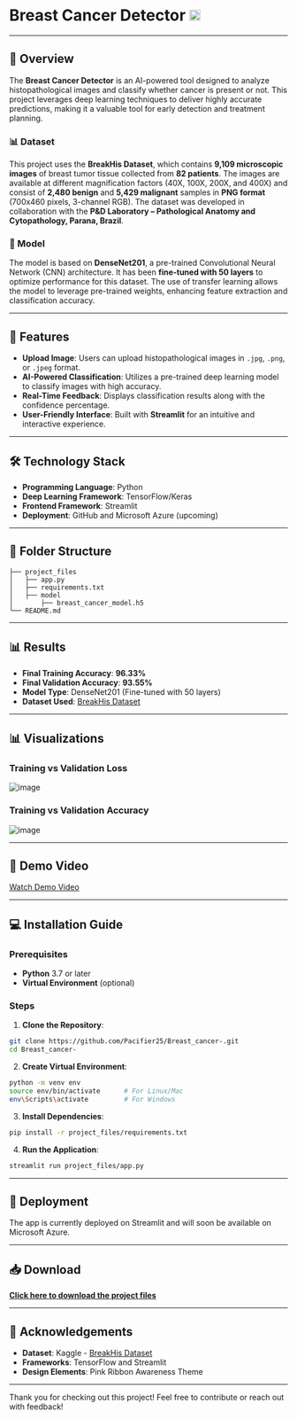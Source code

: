 # Breast Cancer Detector <img src="https://github.com/user-attachments/assets/d3d84ba3-55d0-4f1d-80f4-812ff1da65e9" width="20" height="20">

---

## 🌟 Overview
The **Breast Cancer Detector** is an AI-powered tool designed to analyze histopathological images and classify whether cancer is present or not. This project leverages deep learning techniques to deliver highly accurate predictions, making it a valuable tool for early detection and treatment planning.

### 📊 Dataset
This project uses the **BreakHis Dataset**, which contains **9,109 microscopic images** of breast tumor tissue collected from **82 patients**. The images are available at different magnification factors (40X, 100X, 200X, and 400X) and consist of **2,480 benign** and **5,429 malignant** samples in **PNG format** (700x460 pixels, 3-channel RGB). The dataset was developed in collaboration with the **P&D Laboratory – Pathological Anatomy and Cytopathology, Parana, Brazil**.

### 🧠 Model
The model is based on **DenseNet201**, a pre-trained Convolutional Neural Network (CNN) architecture. It has been **fine-tuned with 50 layers** to optimize performance for this dataset. The use of transfer learning allows the model to leverage pre-trained weights, enhancing feature extraction and classification accuracy.

---

## 🎯 Features
- **Upload Image**: Users can upload histopathological images in `.jpg`, `.png`, or `.jpeg` format.  
- **AI-Powered Classification**: Utilizes a pre-trained deep learning model to classify images with high accuracy.  
- **Real-Time Feedback**: Displays classification results along with the confidence percentage.  
- **User-Friendly Interface**: Built with **Streamlit** for an intuitive and interactive experience.  

---

## 🛠️ Technology Stack
- **Programming Language**: Python  
- **Deep Learning Framework**: TensorFlow/Keras  
- **Frontend Framework**: Streamlit  
- **Deployment**: GitHub and Microsoft Azure (upcoming)  

---

## 📂 Folder Structure
```
├── project_files
│   ├── app.py
│   ├── requirements.txt
│   ├── model
│       ├── breast_cancer_model.h5
└── README.md
```

---

## 📊 Results
- **Final Training Accuracy**: **96.33%**  
- **Final Validation Accuracy**: **93.55%**  
- **Model Type**: DenseNet201 (Fine-tuned with 50 layers)  
- **Dataset Used**: [BreakHis Dataset](https://www.kaggle.com/datasets/ambarish/breakhis)  

---

## 📊 Visualizations

### **Training vs Validation Loss**
![image](https://github.com/user-attachments/assets/eb2e46bd-4f41-45ed-9f34-2186998a63df)

### **Training vs Validation Accuracy**
![image](https://github.com/user-attachments/assets/9eb701c3-9ddd-4906-9f95-d28809569d04)

---

## 🎥 Demo Video
[Watch Demo Video](https://drive.google.com/file/d/YOUR_FILE_ID/view?usp=sharing)

---

## 💻 Installation Guide

### Prerequisites
- **Python** 3.7 or later  
- **Virtual Environment** (optional)  

### Steps
1. **Clone the Repository**:
```bash
git clone https://github.com/Pacifier25/Breast_cancer-.git
cd Breast_cancer-
```
2. **Create Virtual Environment**:
```bash
python -m venv env
source env/bin/activate      # For Linux/Mac
env\Scripts\activate         # For Windows
```
3. **Install Dependencies**:
```bash
pip install -r project_files/requirements.txt
```
4. **Run the Application**:
```bash
streamlit run project_files/app.py
```

---

## 🚀 Deployment
The app is currently deployed on Streamlit and will soon be available on Microsoft Azure.

---

## 📥 Download
**[Click here to download the project files](https://github.com/Pacifier25/Breast_cancer-/archive/refs/heads/main.zip)**

---

## 🙏 Acknowledgements
- **Dataset**: Kaggle - [BreakHis Dataset](https://www.kaggle.com/datasets/ambarish/breakhis)  
- **Frameworks**: TensorFlow and Streamlit  
- **Design Elements**: Pink Ribbon Awareness Theme  

---

Thank you for checking out this project! Feel free to contribute or reach out with feedback!
